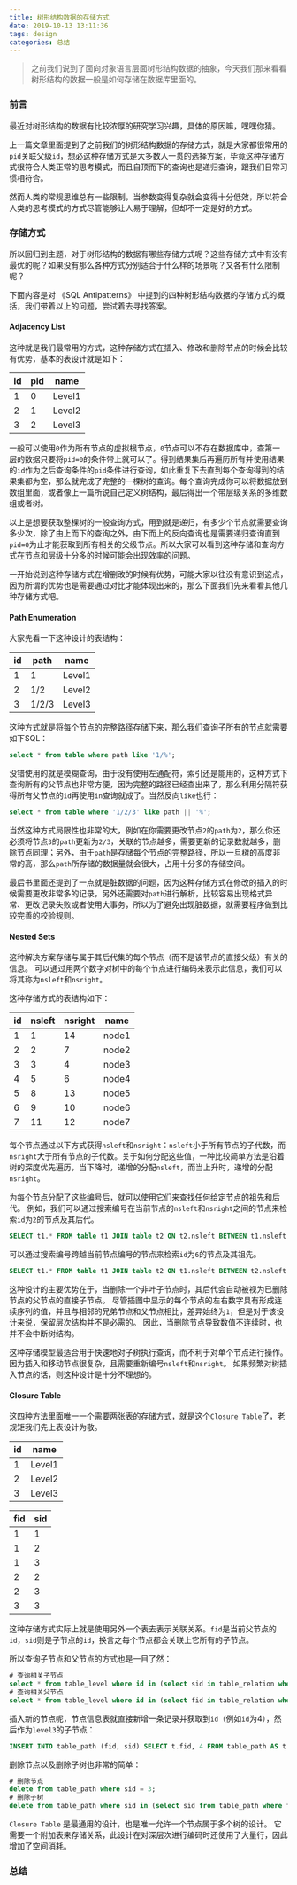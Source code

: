 ```yaml
---
title: 树形结构数据的存储方式
date: 2019-10-13 13:11:36
tags: design
categories: 总结
---
```


> 之前我们说到了面向对象语言层面树形结构数据的抽象，今天我们那来看看树形结构的数据一般是如何存储在数据库里面的。

### 前言

最近对树形结构的数据有比较浓厚的研究学习兴趣，具体的原因嘛，嘿嘿你猜。

上一篇文章里面提到了之前我们的树形结构数据的存储方式，就是大家都很常用的`pid`关联父级`id`，想必这种存储方式是大多数人一贯的选择方案，毕竟这种存储方式很符合人类正常的思考模式，而且自顶而下的查询也是递归查询，跟我们日常习惯相符合。

然而人类的常规思维总有一些限制，当参数变得复杂就会变得十分低效，所以符合人类的思考模式的方式尽管能够让人易于理解，但却不一定是好的方式。

### 存储方式

所以回归到主题，对于树形结构的数据有哪些存储方式呢？这些存储方式中有没有最优的呢？如果没有那么各种方式分别适合于什么样的场景呢？又各有什么限制呢？

下面内容是对 《SQL Antipatterns》 中提到的四种树形结构数据的存储方式的概括，我们带着以上的问题，尝试着去寻找答案。

#### Adjacency List

这种就是我们最常用的方式，这种存储方式在插入、修改和删除节点的时候会比较有优势，基本的表设计就是如下：

|id|pid|name|
|--|--|----|
|1|0|Level1|
|2|1|Level2|
|3|2|Level3|

一般可以使用`0`作为所有节点的虚拟根节点，`0`节点可以不存在数据库中，查第一层的数据只要将`pid=0`的条件带上就可以了。得到结果集后再遍历所有并使用结果的`id`作为之后查询条件的`pid`条件进行查询，如此重复下去直到每个查询得到的结果集都为空，那么就完成了完整的一棵树的查询。每个查询完成你可以将数据放到数组里面，或者像上一篇所说自己定义树结构，最后得出一个带层级关系的多维数组或者树。

以上是想要获取整棵树的一般查询方式，用到就是递归，有多少个节点就需要查询多少次，除了由上而下的查询之外，由下而上的反向查询也是需要递归查询直到`pid=0`为止才能获取到所有相关的父级节点。所以大家可以看到这种存储和查询方式在节点和层级十分多的时候可能会出现效率的问题。

一开始说到这种存储方式在增删改的时候有优势，可能大家以往没有意识到这点，因为所谓的优势也是需要通过对比才能体现出来的，那么下面我们先来看看其他几种存储方式吧。

#### Path Enumeration

大家先看一下这种设计的表结构：

|id|path|name|
|--|--|----|
|1|1|Level1|
|2|1/2|Level2|
|3|1/2/3|Level3|

这种方式就是将每个节点的完整路径存储下来，那么我们查询子所有的节点就需要如下SQL：

```SQL
select * from table where path like '1/%';
```

没错使用的就是模糊查询，由于没有使用左通配符，索引还是能用的，这种方式下查询所有的父节点也非常方便，因为完整的路径已经查出来了，那么利用分隔符获得所有父节点的`id`再使用`in`查询就成了。当然反向`like`也行：

```SQL
select * from table where '1/2/3' like path || '%';
```

当然这种方式局限性也非常的大，例如在你需要更改节点`2`的`path`为`2`，那么你还必须将节点`3`的`path`更新为`2/3`，关联的节点越多，需要更新的记录数就越多，删除节点同理；另外，由于`path`是存储每个节点的完整路径，所以一旦树的高度非常的高，那么`path`所存储的数据量就会很大，占用十分多的存储空间。

最后书里面还提到了一点就是脏数据的问题，因为这种存储方式在修改的插入的时候需要更改非常多的记录，另外还需要对`path`进行解析，比较容易出现格式异常、更改记录失败或者使用大事务，所以为了避免出现脏数据，就需要程序做到比较完善的校验规则。

#### Nested Sets


这种解决方案存储与属于其后代集的每个节点（而不是该节点的直接父级）有关的信息。 可以通过用两个数字对树中的每个节点进行编码来表示此信息，我们可以将其称为`nsleft`和`nsright`。

这种存储方式的表结构如下：

|id|nsleft|nsright|name|
|--|----|------|-------|
|1|1|14|node1|
|2|2|7|node2|
|3|3|4|node3|
|4|5|6|node4|
|5|8|13|node5|
|6|9|10|node6|
|7|11|12|node7|

每个节点通过以下方式获得`nsleft`和`nsright`：`nsleft`小于所有节点的子代数，而`nsright`大于所有节点的子代数。关于如何分配这些值，一种比较简单方法是沿着树的深度优先遍历，当下降时，递增的分配`nsleft`，而当上升时，递增的分配`nsright`。

为每个节点分配了这些编号后，就可以使用它们来查找任何给定节点的祖先和后代。 例如，我们可以通过搜索编号在当前节点的`nsleft`和`nsright`之间的节点来检索`id`为`2`的节点及其后代。
```SQL
SELECT t1.* FROM table t1 JOIN table t2 ON t2.nsleft BETWEEN t1.nsleft AND t1.nsright WHERE t1.id = 2;
```

可以通过搜索编号跨越当前节点编号的节点来检索`id`为`6`的节点及其祖先。
```SQL
SELECT t1.* FROM table t1 JOIN table t2 ON t1.nsleft BETWEEN t2.nsleft AND t2.nsright WHERE t1.id = 6;
```

这种设计的主要优势在于，当删除一个非叶子节点时，其后代会自动被视为已删除节点的父节点的直接子节点。 尽管插图中显示的每个节点的左右数字具有形成连续序列的值，并且与相邻的兄弟节点和父节点相比，差异始终为`1`，但是对于该设计来说，保留层次结构并不是必需的。 因此，当删除节点导致数值不连续时，也并不会中断树结构。

这种存储模型最适合用于快速地对子树执行查询，而不利于对单个节点进行操作。 因为插入和移动节点很复杂，且需要重新编号`nsleft`和`nsright`。 如果频繁对树插入节点的话，则这种设计是十分不理想的。

#### Closure Table

这四种方法里面唯一一个需要两张表的存储方式，就是这个`Closure Table`了，老规矩我们先上表设计为敬。

|id|name|
|--|----|
|1|Level1|
|2|Level2|
|3|Level3|

|fid|sid|
|--|----|
|1|1|
|1|2|
|1|3|
|2|2|
|2|3|
|3|3|

这种存储方式实际上就是使用另外一个表去表示关联关系。`fid`是当前父节点的`id`，`sid`则是子节点的`id`，换言之每个节点都会关联上它所有的子节点。

所以查询子节点和父节点的方式也是一目了然：

```SQL
# 查询相关子节点
select * from table_level where id in (select sid in table_relation where fid = 1);
# 查询相关父节点
select * from table_level where id in (select fid in table_relation where sid = 3);
```

插入新的节点呢，节点信息表就直接新增一条记录并获取到`id`（例如`id`为4），然后作为`level3`的子节点：

```SQL
INSERT INTO table_path (fid, sid) SELECT t.fid, 4 FROM table_path AS t WHERE t.sid = 3 union all select 4,4;
```

删除节点以及删除子树也非常的简单：

```SQL
# 删除节点
delete from table_path where sid = 3;
# 删除子树
delete from table_path where sid in (select sid from table_path where fid = 2);
```


`Closure Table` 是最通用的设计，也是唯一允许一个节点属于多个树的设计。 它需要一个附加表来存储关系，此设计在对深层次进行编码时还使用了大量行，因此增加了空间消耗。

### 总结
